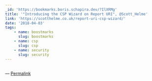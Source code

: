 ```yaml
---
_id: 'https://bookmarks.boris.schapira.dev/?IlXRMg'
title: '"Introducing the CSP Wizard on Report URI", @Scott_Helme'
link: 'https://scotthelme.co.uk/report-uri-csp-wizard/'
date: '2018-04-03'
tags:
    - name: boostmarks
      slug: boostmarks
    - name: csp
      slug: csp
    - name: security
      slug: security
---
```


<br>&#8212;
<a href="https://bookmarks.boris.schapira.dev/?IlXRMg" title="Permalink">Permalink</a>
